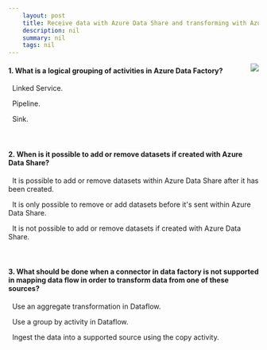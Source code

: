 ```yaml
---
    layout: post
    title: Receive data with Azure Data Share and transforming with Azure Data Factory 
    description: nil
    summary: nil
    tags: nil
---
```



 <a target="_blank" href="https://docs.microsoft.com/en-us/learn/modules/receive-data-with-azure-data-share-transforming-with-azure-data-factory/12-knowledge-check/"><i class="fas fa-external-link-alt"></i> </a>
 <img align="right" src="https://docs.microsoft.com/en-us/learn/achievements/receive-data-with-azure-data-share-transform-with-azure-data-factory.svg">
####  1. What is a logical grouping of activities in Azure Data Factory?


<i class='far fa-square'></i> &nbsp;&nbsp;Linked Service.

<i class='fas fa-check-square' style='color: Dodgerblue;'></i> &nbsp;&nbsp;Pipeline.

<i class='far fa-square'></i> &nbsp;&nbsp;Sink.
<br />
<br />
<br />

####  2. When is it possible to add or remove datasets if created with Azure Data Share?


<i class='fas fa-check-square' style='color: Dodgerblue;'></i> &nbsp;&nbsp;It is possible to add or remove datasets within Azure Data Share after it has been created.

<i class='far fa-square'></i> &nbsp;&nbsp;It is only possible to remove or add datasets before it's sent within Azure Data Share.

<i class='far fa-square'></i> &nbsp;&nbsp;It is not possible to add or remove datasets if created with Azure Data Share.
<br />
<br />
<br />

####  3. What should be done when a connector in data factory is not supported in mapping data flow in order to transform data from one of these sources?


<i class='far fa-square'></i> &nbsp;&nbsp;Use an aggregate transformation in Dataflow.

<i class='far fa-square'></i> &nbsp;&nbsp;Use a group by activity in Dataflow.

<i class='fas fa-check-square' style='color: Dodgerblue;'></i> &nbsp;&nbsp;Ingest the data into a supported source using the copy activity.
<br />
<br />
<br />
